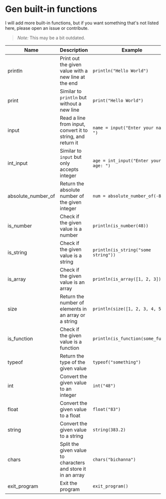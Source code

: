 # Gen built-in functions

I will add more built-in functions, but if you want something that's not listed here, please open an issue or contribute.

> *Note:* This may be a bit outdated.

| Name | Description | Example |
|------| ----------- | ------- |
| println | Print out the given value with a new line at the end | `println("Hello World")`
| print | Similar to `println` but without a new line | `print("Hello World")`
| input | Read a line from input, convert it to string, and return it | `name = input("Enter your name: ")`
| int_input| Similar to `input` but only accepts integer | `age = int_input("Enter your age: ")`
| absolute_number_of | Return the absolute number of the given integer | `num = absolute_number_of(-8)`
| is_number | Check if the given value is a number | `println(is_number(48))`
| is_string | Check if the given value is a string | `println(is_string("some string"))`
| is_array | Check if the given value is an array | `println(is_array([1, 2, 3]))`
| size  | Return the number of elements in an array or a string | `println(size([1, 2, 3, 4, 5]))`
| is_function | Check if the given value is a function | `println(is_function(some_func))`
| typeof | Return the type of the given value | `typeof("something")`
| int | Convert the given value to an integer | `int("48")`
| float | Convert the given value to a float | `float("83")`
| string | Convert the given value to a string | `string(383.2)`
| chars | Split the given value to characters and store it in an array | `chars("bichanna")`
| exit_program | Exit the program | `exit_program()`
